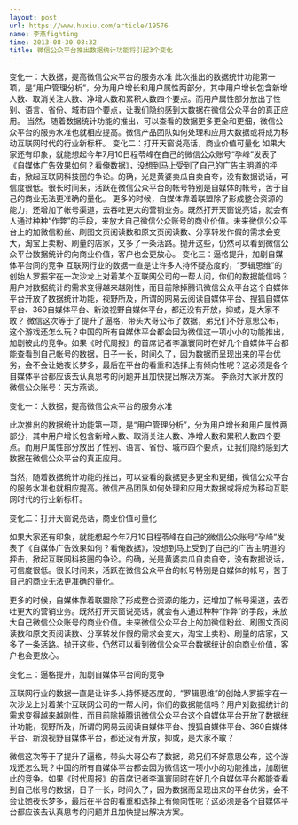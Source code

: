 ```yaml
---
layout: post
url: https://www.huxiu.com/article/19576
name: 李燕fighting
time: 2013-08-30 08:32
title: 微信公众平台推出数据统计功能将引起3个变化
---
```

变化一：大数据，提高微信公众平台的服务水准 此次推出的数据统计功能第一项，是“用户管理分析”，分为用户增长和用户属性两部分，其中用户增长包含新增人数、取消关注人数、净增人数和累积人数四个要点。而用户属性部分放出了性别、语言、省份、城市四个要点，让我们隐约感到大数据在微信公众平台的真正应用。 当然，随着数据统计功能的推出，可以查看的数据更多更全和更细，微信公众平台的服务水准也就相应提高。微信产品团队如何处理和应用大数据或将成为移动互联网时代的行业新标杆。 变化二：打开天窗说亮话，商业价值可量化 如果大家还有印象，就能想起今年7月10日程苓峰在自己的微信公众账号“孕峰”发表了《自媒体广告效果如何？看俺数据》，没想到马上受到了自己的广告主明道的抨击，掀起互联网科技圈的争论。的确，光是黄婆卖瓜自卖自夸，没有数据说话，可信度很低。很长时间来，活跃在微信公众平台的帐号特别是自媒体的帐号，苦于自己的商业无法更准确的量化。 更多的时候，自媒体靠着联盟除了形成整合资源的能力，还增加了帐号渠道，去吞吐更大的营销业务。既然打开天窗说亮话，就会有人通过种种“作弊”的手段，来放大自己微信公众账号的商业价值。未来微信公众平台上的加微信粉丝、刷图文页阅读数和原文页阅读数、分享转发作假的需求会变大，淘宝上卖粉、刷量的店家，又多了一条活路。抛开这些，仍然可以看到微信公众平台数据统计的向商业价值，客户也会更放心。 变化三：逼格提升，加剧自媒体平台间的竞争 互联网行业的数据一直是让许多人持怀疑态度的，“罗辑思维”的创始人罗振宇在一次沙龙上对着某个互联网公司的一帮人问，你们的数据能信吗？用户对数据统计的需求变得越来越刚性，而目前除掉腾讯微信公众平台这个自媒体平台开放了数据统计功能，视野所及，所谓的网易云阅读自媒体平台、搜狐自媒体平台、360自媒体平台、新浪视野自媒体平台，都还没有开放，抑或，是大家不敢？ 微信这次等于了提升了逼格，带头大哥公布了数据，弟兄们不好意思公布，这个游戏还怎么玩？中国的所有自媒体平台都会因为微信这一项小小的功能推出，加剧彼此的竞争。如果《时代周报》的首席记者李瀛寰同时在好几个自媒体平台都能查看到自己帐号的数据，日子一长，时间久了，因为数据而呈现出来的平台优劣，会不会让她夜长梦多，最后在平台的看重和选择上有倾向性呢？这必须是各个自媒体平台都应该去认真思考的问题并且加快提出解决方案。 李燕对大家开放的微信公众账号：天方燕谈。

变化一：大数据，提高微信公众平台的服务水准

此次推出的数据统计功能第一项，是“用户管理分析”，分为用户增长和用户属性两部分，其中用户增长包含新增人数、取消关注人数、净增人数和累积人数四个要点。而用户属性部分放出了性别、语言、省份、城市四个要点，让我们隐约感到大数据在微信公众平台的真正应用。

当然，随着数据统计功能的推出，可以查看的数据更多更全和更细，微信公众平台的服务水准也就相应提高。微信产品团队如何处理和应用大数据或将成为移动互联网时代的行业新标杆。

变化二：打开天窗说亮话，商业价值可量化

如果大家还有印象，就能想起今年7月10日程苓峰在自己的微信公众账号“孕峰”发表了《自媒体广告效果如何？看俺数据》，没想到马上受到了自己的广告主明道的抨击，掀起互联网科技圈的争论。的确，光是黄婆卖瓜自卖自夸，没有数据说话，可信度很低。很长时间来，活跃在微信公众平台的帐号特别是自媒体的帐号，苦于自己的商业无法更准确的量化。

更多的时候，自媒体靠着联盟除了形成整合资源的能力，还增加了帐号渠道，去吞吐更大的营销业务。既然打开天窗说亮话，就会有人通过种种“作弊”的手段，来放大自己微信公众账号的商业价值。未来微信公众平台上的加微信粉丝、刷图文页阅读数和原文页阅读数、分享转发作假的需求会变大，淘宝上卖粉、刷量的店家，又多了一条活路。抛开这些，仍然可以看到微信公众平台数据统计的向商业价值，客户也会更放心。

变化三：逼格提升，加剧自媒体平台间的竞争

互联网行业的数据一直是让许多人持怀疑态度的，“罗辑思维”的创始人罗振宇在一次沙龙上对着某个互联网公司的一帮人问，你们的数据能信吗？用户对数据统计的需求变得越来越刚性，而目前除掉腾讯微信公众平台这个自媒体平台开放了数据统计功能，视野所及，所谓的网易云阅读自媒体平台、搜狐自媒体平台、360自媒体平台、新浪视野自媒体平台，都还没有开放，抑或，是大家不敢？

微信这次等于了提升了逼格，带头大哥公布了数据，弟兄们不好意思公布，这个游戏还怎么玩？中国的所有自媒体平台都会因为微信这一项小小的功能推出，加剧彼此的竞争。如果《时代周报》的首席记者李瀛寰同时在好几个自媒体平台都能查看到自己帐号的数据，日子一长，时间久了，因为数据而呈现出来的平台优劣，会不会让她夜长梦多，最后在平台的看重和选择上有倾向性呢？这必须是各个自媒体平台都应该去认真思考的问题并且加快提出解决方案。

